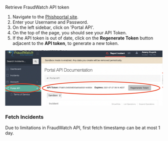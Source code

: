 Retrieve FraudWatch API token

1. Navigate to the [Phishportal site](https://www.phishportal.com/).
2. Enter your Username and Password.
3. On the left sidebar, click on 'Portal API'.
4. On the top of the page, you should see your API Token.
5. If the API token is out of date, click on the **Regenerate Token** button adjacent to the **API token**, to generate a new token.

![FraudWatch Retrieve API token](https://raw.githubusercontent.com/demisto/content/f411a49c2732b217fb424ca54f7e7931634d743b/Packs/FraudWatch/doc_files/Token_Generate_Image.png)

### Fetch Incidents
Due to limitations in FraudWatch API, first fetch timestamp can be at most 1 day.